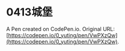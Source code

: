 # 0413城堡

A Pen created on CodePen.io. Original URL: [https://codepen.io/0_yuting/pen/VwPXzQw](https://codepen.io/0_yuting/pen/VwPXzQw).


